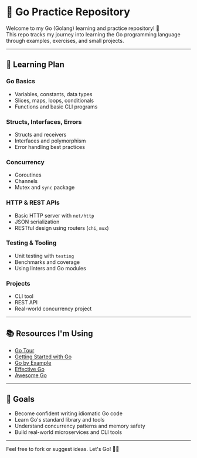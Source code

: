 # 🧠 Go Practice Repository

Welcome to my Go (Golang) learning and practice repository! 🚀  
This repo tracks my journey into learning the Go programming language through examples, exercises, and small projects.

---

## 📆 Learning Plan

### Go Basics
- Variables, constants, data types
- Slices, maps, loops, conditionals
- Functions and basic CLI programs

### Structs, Interfaces, Errors
- Structs and receivers
- Interfaces and polymorphism
- Error handling best practices

### Concurrency
- Goroutines
- Channels
- Mutex and `sync` package

### HTTP & REST APIs
- Basic HTTP server with `net/http`
- JSON serialization
- RESTful design using routers (`chi`, `mux`)

### Testing & Tooling
- Unit testing with `testing`
- Benchmarks and coverage
- Using linters and Go modules

### Projects
- CLI tool
- REST API
- Real-world concurrency project

---

## 📚 Resources I'm Using

- [Go Tour](https://go.dev/tour/list)
- [Getting Started with Go](https://www.coursera.org/learn/golang-getting-started#modules)
- [Go by Example](https://gobyexample.com/)
- [Effective Go](https://go.dev/doc/effective_go)
- [Awesome Go](https://github.com/avelino/awesome-go)

---

## 📌 Goals

- Become confident writing idiomatic Go code
- Learn Go's standard library and tools
- Understand concurrency patterns and memory safety
- Build real-world microservices and CLI tools

---

Feel free to fork or suggest ideas. Let's Go! 💪🐹
